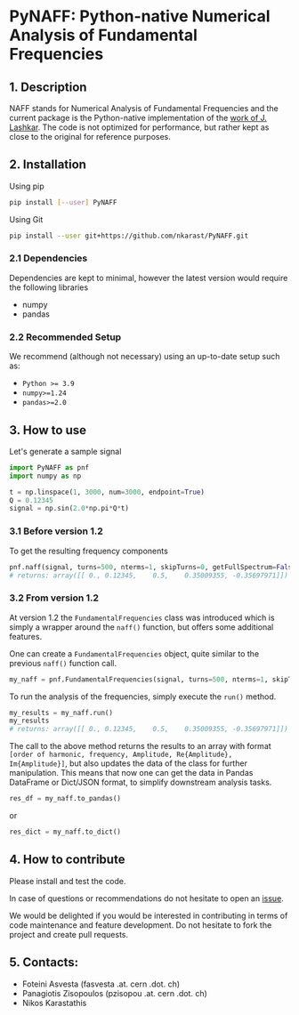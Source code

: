 # PyNAFF: Python-native Numerical Analysis of Fundamental Frequencies

## 1. Description

NAFF stands for Numerical Analysis of Fundamental Frequencies and the current package is the Python-native implementation of the [work of J. Lashkar](http://www.sciencedirect.com/science/article/pii/001910359090084M). The code is not optimized for performance, but rather kept as close to the original for reference purposes.

## 2. Installation

Using pip
```bash
pip install [--user] PyNAFF
```

Using Git
```bash
pip install --user git+https://github.com/nkarast/PyNAFF.git
```

### 2.1 Dependencies

Dependencies are kept to minimal, however the latest version would require the following libraries
- numpy
- pandas

### 2.2 Recommended Setup

We recommend (although not necessary) using an up-to-date setup such as:
- `Python >= 3.9`
- `numpy>=1.24`
- `pandas>=2.0`

## 3. How to use

Let's generate a sample signal 

```python
import PyNAFF as pnf
import numpy as np

t = np.linspace(1, 3000, num=3000, endpoint=True)
Q = 0.12345
signal = np.sin(2.0*np.pi*Q*t)
```

### 3.1 Before version 1.2

To get the resulting frequency components

```python
pnf.naff(signal, turns=500, nterms=1, skipTurns=0, getFullSpectrum=False, window=1)
# returns: array([[ 0., 0.12345,    0.5,    0.35009355, -0.35697971]])
```


### 3.2 From version 1.2

At version 1.2 the `FundamentalFrequencies` class was introduced which is simply a wrapper around the `naff()` function, but offers some additional features.

One can create a `FundamentalFrequencies` object, quite similar to the previous `naff()` function call.

```python
my_naff = pnf.FundamentalFrequencies(signal, turns=500, nterms=1, skipTurns=0, getFullSpectrum=False, window=1)
```

To run the analysis of the frequencies, simply execute the `run()` method. 

```python
my_results = my_naff.run()
my_results
# returns: array([[ 0., 0.12345,    0.5,    0.35009355, -0.35697971]])
```

The call to the above method returns the results to an array with format `[order of harmonic, frequency, Amplitude, Re{Amplitude}, Im{Amplitude}]`, but also updates the data of the class for further manipulation. This means that now one can get the data in Pandas DataFrame or Dict/JSON format, to simplify downstream analysis tasks.

```python
res_df = my_naff.to_pandas()
```

or

```python
res_dict = my_naff.to_dict()
```


## 4. How to contribute

Please install and test the code. 

In case of questions or recommendations do not hesitate to open an [issue](https://github.com/nkarast/PyNAFF/issues).

We would be delighted if you would be interested in contributing in terms of code maintenance and feature development. Do not hesitate to fork the project and create pull requests.


## 5. Contacts:

*  Foteini Asvesta (fasvesta .at. cern .dot. ch)
*  Panagiotis Zisopoulos (pzisopou .at. cern .dot. ch)
*  Nikos Karastathis 